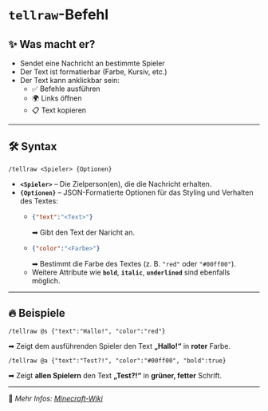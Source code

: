# **`tellraw`-Befehl**

## ✨ Was macht er?
* Sendet eine Nachricht an bestimmte Spieler
* Der Text ist formatierbar (Farbe, Kursiv, etc.)
* Der Text kann anklickbar sein:
  * ✅ Befehle ausführen
  * 🌍 Links öffnen
  * 📋 Text kopieren

---

## 🛠 Syntax
```mcfunction
/tellraw <Spieler> {Optionen}
```
* **`<Spieler>`** – Die Zielperson(en), die die Nachricht erhalten.
* **`{Optionen}`** – JSON-Formatierte Optionen für das Styling und Verhalten des Textes:
  * ```json
    {"text":"<Text>"}
    ```
    ➡ Gibt den Text der Naricht an.
  * ```json
    {"color":"<Farbe>"}
    ```
    ➡ Bestimmt die Farbe des Textes (z. B. `"red"` oder `"#00ff00"`).
  * Weitere Attribute wie **`bold`**, **`italic`**, **`underlined`** sind ebenfalls möglich.

---

## 🔥 Beispiele
```mcfunction
/tellraw @s {"text":"Hallo!", "color":"red"}
```
➡ Zeigt dem ausführenden Spieler den Text **„Hallo!“** in **roter** Farbe.

```mcfunction
/tellraw @a {"text":"Test?!", "color":"#00ff00", "bold":true}
```
➡ Zeigt **allen Spielern** den Text **„Test?!“** in **grüner, fetter** Schrift.

---

📌 *Mehr Infos: [Minecraft-Wiki](https://minecraft.wiki/w/Tellraw)*
